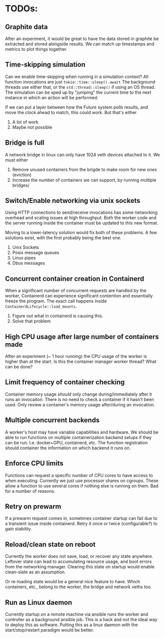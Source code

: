 # TODOs:

## Graphite data

After an experiment, it would be great to have the data stored in graphite be extracted and stored alongside results.
We can match up timestamps and metrics to plot things together.

## Time-skipping simulation

Can we enable time-skipping when running in a simulation context?
All function invocations are just `tokio::time::sleep().await`
The background threads use either that, or the `std::thread::sleep()` if using an OS thread.
The simulation can be sped up by "jumping" the current time to the next instance in which an action will be performed.

If we can put a layer between how the Future system polls results, and move the clock ahead to match, this could work.
But that's either 
1. A lot of work
1. Maybe not possible

## Bridge is full

A network bridge in linux can only have 1024 veth devices attached to it.
We must either
1. Remove unused containers from the brigde to make room for new ones (eviction)
2. Increase the number of containers we can support, by running multiple bridges/

## Switch/Enable networking via unix sockets

Using HTTP connections to send/receive invocations has some networking overhead and scaling issues at high throughput.
Both the worker code and the server running inside the container must be updated to this new format.

Moving to a lower-latency solution would fix both of these problems.
A few solutions exist, with the first probably being the best one.
1. Unix Sockets
2. Posix message queues
3. Linux pipes
4. Dbus messages

## Concurrent container creation in Containerd

When a significant number of concurrent requests are handled by the worker, Containerd can experience significant contention and essentially freeze the program.
The exact call happens inside `ContainerdLifecycle::load_mounts`.

1. Figure out what in containerd is causing this.
1. Solve that problem

## High CPU usage after large number of containers made

After an experiment (~ 1 hour running) the CPU usage of the worker is higher than at the start.
Is this the container manager worker thread?
What can be done?

## Limit frequency of container checking

Container memory usage _should_ only change during/immediately after it runs an invocaiton.
There is no need to check a container if it hasn't been used.
Only review a container's memory usage after/during an invocation.

## Multiple concurrent backends

A worker's host may have variable capabilities and hardware.
We should be able to run functions on multiple containerization backend setups if they can be run.
I.e. docker+GPU, containerd, etc.
The function registration should container the information on which backend it runs on.

## Enforce CPU limits

Functions can request a specific number of CPU cores to have access to when executing.
Currently we just use processor shares on cgroups.
These allow a function to use several cores if nothing else is running on them.
Bad for a number of reasons.

## Retry on prewarm

If a prewarm request comes in, sometimes container startup can fail due to a transient issue inside containerd.
Retry it once or twice (configurable?) to gain stability.

## Reload/clean state on reboot

Currently the worker does not save, load, or recover any state anywhere.
Leftover state can lead to accumulating resource usage, and boot errors from the networking manager.
Clearing this state on startup would enable clean-slate as an assumption.

Or re-loading state would be a general nice feature to have.
Which containers, etc., belong to the worker, the bridge and network veths too.

## Run as Linux daemon

Currently startup on a remote machine via ansible runs the worker and controller as a background ansible job.
This is a hack and not the ideal way to deploy this as software.
Putting this as a linux daemon with the start/stop/restart paradigm would be better.
